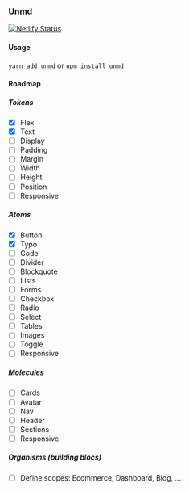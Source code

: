 ### Unmd

[![Netlify Status](https://api.netlify.com/api/v1/badges/e7e7cb4b-27d2-458d-9ecd-069d1f06f337/deploy-status)](https://app.netlify.com/sites/black-css/deploys)

#### Usage

`yarn add unmd`
or
`npm install unmd`

#### Roadmap

##### Tokens

- [x] Flex
- [x] Text
- [ ] Display
- [ ] Padding
- [ ] Margin
- [ ] Width
- [ ] Height
- [ ] Position
- [ ] Responsive

##### Atoms

- [x] Button
- [x] Typo
- [ ] Code
- [ ] Divider
- [ ] Blockquote
- [ ] Lists
- [ ] Forms
- [ ] Checkbox
- [ ] Radio
- [ ] Select
- [ ] Tables
- [ ] Images
- [ ] Toggle
- [ ] Responsive

##### Molecules

- [ ] Cards
- [ ] Avatar
- [ ] Nav
- [ ] Header
- [ ] Sections
- [ ] Responsive

##### Organisms (building blocs)

- [ ] Define scopes: Ecommerce, Dashboard, Blog, ...
